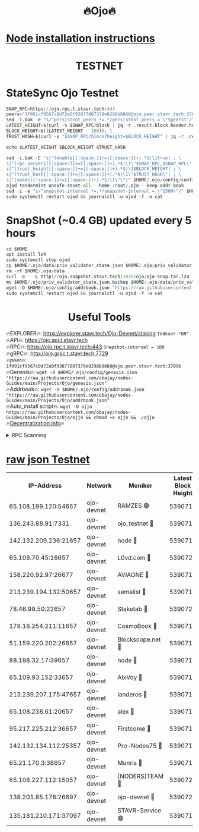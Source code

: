<h1 align="center"> 🔥Ojo🔥</h1>

[Node installation instructions](https://github.com/obajay/nodes-Guides/tree/main/Projects/Ojo)
=

<h1 align="center"> TESTNET</h1>

# StateSync Ojo Testnet
```python
SNAP_RPC=https://ojo.rpc.t.stavr.tech:443
peers="1f091cf9567c0d72a0f93877007379e0298b8860@ojo.peer.stavr.tech:37096"
sed -i.bak -e "s/^persistent_peers *=.*/persistent_peers = \"$peers\"/" $HOME/.ojo/config/config.toml
LATEST_HEIGHT=$(curl -s $SNAP_RPC/block | jq -r .result.block.header.height); \
BLOCK_HEIGHT=$((LATEST_HEIGHT - 100)); \
TRUST_HASH=$(curl -s "$SNAP_RPC/block?height=$BLOCK_HEIGHT" | jq -r .result.block_id.hash)

echo $LATEST_HEIGHT $BLOCK_HEIGHT $TRUST_HASH

sed -i.bak -E "s|^(enable[[:space:]]+=[[:space:]]+).*$|\1true| ; \
s|^(rpc_servers[[:space:]]+=[[:space:]]+).*$|\1\"$SNAP_RPC,$SNAP_RPC\"| ; \
s|^(trust_height[[:space:]]+=[[:space:]]+).*$|\1$BLOCK_HEIGHT| ; \
s|^(trust_hash[[:space:]]+=[[:space:]]+).*$|\1\"$TRUST_HASH\"| ; \
s|^(seeds[[:space:]]+=[[:space:]]+).*$|\1\"\"|" $HOME/.ojo/config/config.toml
ojod tendermint unsafe-reset-all --home /root/.ojo --keep-addr-book
sed -i -e "s/^snapshot-interval *=.*/snapshot-interval = \"1500\"/" $HOME/.ojo/config/app.toml
sudo systemctl restart ojod && journalctl -u ojod -f -o cat
```
# SnapShot (~0.4 GB) updated every 5 hours
```python
cd $HOME
apt install lz4
sudo systemctl stop ojod
cp $HOME/.ojo/data/priv_validator_state.json $HOME/.ojo/priv_validator_state.json.backup
rm -rf $HOME/.ojo/data
curl -o - -L http://ojo.snapshot.stavr.tech:1026/ojo/ojo-snap.tar.lz4 | lz4 -c -d - | tar -x -C $HOME/.ojo --strip-components 2
mv $HOME/.ojo/priv_validator_state.json.backup $HOME/.ojo/data/priv_validator_state.json
wget -O $HOME/.ojo/config/addrbook.json "https://raw.githubusercontent.com/obajay/nodes-Guides/main/Projects/Ojo/addrbook.json"
sudo systemctl restart ojod && journalctl -u ojod -f -o cat
```
 <h1 align="center"> Useful Tools</h1>

🔥EXPLORER🔥:        https://explorer.stavr.tech/Ojo-Devnet/staking        `Indexer "ON"` \
🔥API🔥:                     https://ojo.api.t.stavr.tech \
🔥RPC🔥:                    https://ojo.rpc.t.stavr.tech:443              `Snapshot-interval = 100` \
🔥gRPC🔥:                  http://ojo.grpc.t.stavr.tech:7729 \
🔥peer🔥:                   `1f091cf9567c0d72a0f93877007379e0298b8860@ojo.peer.stavr.tech:37096` \
🔥Genesis🔥:    ```wget -O $HOME/.ojo/config/genesis.json "https://raw.githubusercontent.com/obajay/nodes-Guides/main/Projects/Ojo/genesis.json"``` \
🔥Addrbook🔥:    ```wget -O $HOME/.ojo/config/addrbook.json "https://raw.githubusercontent.com/obajay/nodes-Guides/main/Projects/Ojo/addrbook.json"``` \
🔥Auto_install script🔥: ```wget -O ojjo https://raw.githubusercontent.com/obajay/nodes-Guides/main/Projects/Ojo/ojjo && chmod +x ojjo && ./ojjo``` \
🔥[Decentralization Info](https://github.com/obajay/StateSync-snapshots/tree/main/Projects/Ojo/Decentralization)🔥



<details>
<summary>RPC Scanning</summary>

<h2 align="center"> We scan nodes in real time every 4 hours. And we provide the final result of RPC endpoints.
We cannot influence the operation of these nodes in any way. </h2>


```python
If Voting Power is higher than 0 --> then the Node is a validator of the network and may be subject to attack and be a potential threat to the chain.
```
```python
We marked such validators with a red symbol
```

</details>

[raw json Testnet](https://rpc-check.ojot.stavr.tech/ojot/rpc-ojot-result.json)
=


<table><tr><th>IP-Address</th><th>Network</th><th>Moniker</th><th>Latest Block Height</th><th>Earliest Block Height</th><th>Catching Up</th><th>Tx Index</th><th>Voting Power</th><th>Scan Time</th></tr><tr><td>65.108.199.120:54657</td><td>ojo-devnet</td><td>RAMZES 🟢</td><td>5390715</td><td>306156</td><td>False</td><td>on</td><td>0</td><td>2024-02-11T17:41:00.021647816UTC</td></tr><tr><td>136.243.88.91:7331</td><td>ojo-devnet</td><td>ojo_testnet 🔴</td><td>5390716</td><td>308845</td><td>False</td><td>on</td><td>1000</td><td>2024-02-11T17:41:06.337724370UTC</td></tr><tr><td>142.132.209.236:21657</td><td>ojo-devnet</td><td>node 🔴</td><td>5390719</td><td>350001</td><td>False</td><td>on</td><td>1999</td><td>2024-02-11T17:41:19.864855256UTC</td></tr><tr><td>65.109.70.45:16657</td><td>ojo-devnet</td><td>L0vd.com 🔴</td><td>5390720</td><td>695918</td><td>False</td><td>off</td><td>998</td><td>2024-02-11T17:41:27.860416454UTC</td></tr><tr><td>158.220.92.97:26677</td><td>ojo-devnet</td><td>AVIAONE 🔴</td><td>5390718</td><td>2754001</td><td>False</td><td>on</td><td>19926</td><td>2024-02-11T17:41:14.862247181UTC</td></tr><tr><td>213.239.194.132:50657</td><td>ojo-devnet</td><td>semalist 🔴</td><td>5390715</td><td>3223522</td><td>False</td><td>on</td><td>21037</td><td>2024-02-11T17:41:00.301334470UTC</td></tr><tr><td>78.46.99.50:22657</td><td>ojo-devnet</td><td>Staketab 🔴</td><td>5390720</td><td>4254801</td><td>False</td><td>on</td><td>1276</td><td>2024-02-11T17:41:28.097884132UTC</td></tr><tr><td>178.18.254.211:11657</td><td>ojo-devnet</td><td>CosmoBook 🔴</td><td>5390719</td><td>4392001</td><td>False</td><td>off</td><td>1047</td><td>2024-02-11T17:41:22.309313024UTC</td></tr><tr><td>51.159.220.202:26657</td><td>ojo-devnet</td><td>Blockscope.net 🔴</td><td>5390715</td><td>4425001</td><td>False</td><td>on</td><td>1878</td><td>2024-02-11T17:40:59.336758722UTC</td></tr><tr><td>88.198.32.17:39657</td><td>ojo-devnet</td><td>node 🔴</td><td>5390719</td><td>4710001</td><td>False</td><td>on</td><td>94860</td><td>2024-02-11T17:41:22.553879313UTC</td></tr><tr><td>65.109.93.152:33657</td><td>ojo-devnet</td><td>AlxVoy 🔴</td><td>5390719</td><td>4943001</td><td>False</td><td>on</td><td>4491415</td><td>2024-02-11T17:41:19.607672811UTC</td></tr><tr><td>213.239.207.175:47657</td><td>ojo-devnet</td><td>landeros 🔴</td><td>5390718</td><td>4967924</td><td>False</td><td>off</td><td>11083</td><td>2024-02-11T17:41:15.125419558UTC</td></tr><tr><td>65.108.238.61:20657</td><td>ojo-devnet</td><td>alex 🔴</td><td>5390715</td><td>5131001</td><td>False</td><td>on</td><td>11359</td><td>2024-02-11T17:40:59.687299967UTC</td></tr><tr><td>95.217.225.212:36657</td><td>ojo-devnet</td><td>Firstcome 🔴</td><td>5390716</td><td>5251946</td><td>False</td><td>on</td><td>13566</td><td>2024-02-11T17:41:06.079210286UTC</td></tr><tr><td>142.132.134.112:25357</td><td>ojo-devnet</td><td>Pro-Nodes75 🔴</td><td>5390716</td><td>5290716</td><td>False</td><td>on</td><td>24651</td><td>2024-02-11T17:41:03.299751389UTC</td></tr><tr><td>65.21.170.3:38657</td><td>ojo-devnet</td><td>Munris 🔴</td><td>5390716</td><td>5290716</td><td>False</td><td>off</td><td>20123</td><td>2024-02-11T17:41:05.752313609UTC</td></tr><tr><td>65.108.227.112:15057</td><td>ojo-devnet</td><td>[NODERS]TEAM 🔴</td><td>5390720</td><td>5290720</td><td>False</td><td>off</td><td>9999</td><td>2024-02-11T17:41:27.196687090UTC</td></tr><tr><td>138.201.85.176:26697</td><td>ojo-devnet</td><td>ojo-devnet 🔴</td><td>5390720</td><td>5290720</td><td>False</td><td>on</td><td>1000024000</td><td>2024-02-11T17:41:27.473529478UTC</td></tr><tr><td>135.181.210.171:37097</td><td>ojo-devnet</td><td>STAVR-Service 🟢</td><td>5390715</td><td>5389001</td><td>False</td><td>on</td><td>0</td><td>2024-02-11T17:41:01.019927262UTC</td></tr></table>
